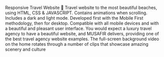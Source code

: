 
Responsive Travel Website 🌊
Travel website to the most beautiful beaches, using HTML, CSS & JAVASCRIPT.
Contains animations when scrolling.
Includes a dark and light mode.
Developed first with the Mobile First methodology, then for desktop.
Compatible with all mobile devices and with a beautiful and pleasant user interface.
You would expect a luxury travel agency to have a beautiful website, and MUSAFIR delivers, providing one of the best travel agency website examples. The full-screen background video on the home rotates through a number of clips that showcase amazing scenery and culture

